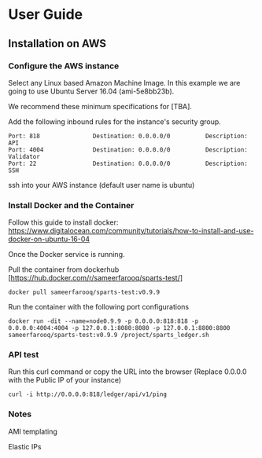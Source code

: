 # User Guide
## Installation on AWS

### Configure the AWS instance

Select any Linux based Amazon Machine Image. In this example we are going to use Ubuntu Server 16.04 (ami-5e8bb23b).

We recommend these minimum specifications for [TBA].

Add the following inbound rules for the instance's security group.

```
Port: 818               Destination: 0.0.0.0/0          Description: API
Port: 4004              Destination: 0.0.0.0/0          Description: Validator
Port: 22                Destination: 0.0.0.0/0          Description: SSH
```

ssh into your AWS instance (default user name is ubuntu)

### Install Docker and the Container

Follow this guide to install docker: https://www.digitalocean.com/community/tutorials/how-to-install-and-use-docker-on-ubuntu-16-04

Once the Docker service is running.



Pull the container from  dockerhub [https://hub.docker.com/r/sameerfarooq/sparts-test/]

```
docker pull sameerfarooq/sparts-test:v0.9.9
```



Run the container with the following port configurations

```
docker run -dit --name=node0.9.9 -p 0.0.0.0:818:818 -p 0.0.0.0:4004:4004 -p 127.0.0.1:8080:8080 -p 127.0.0.1:8800:8800 sameerfarooq/sparts-test:v0.9.9 /project/sparts_ledger.sh
```



### API test

Run this curl command or copy the URL into the browser (Replace 0.0.0.0 with the Public IP of your instance)

```
curl -i http://0.0.0.0:818/ledger/api/v1/ping
```

### Notes

AMI templating

Elastic IPs
